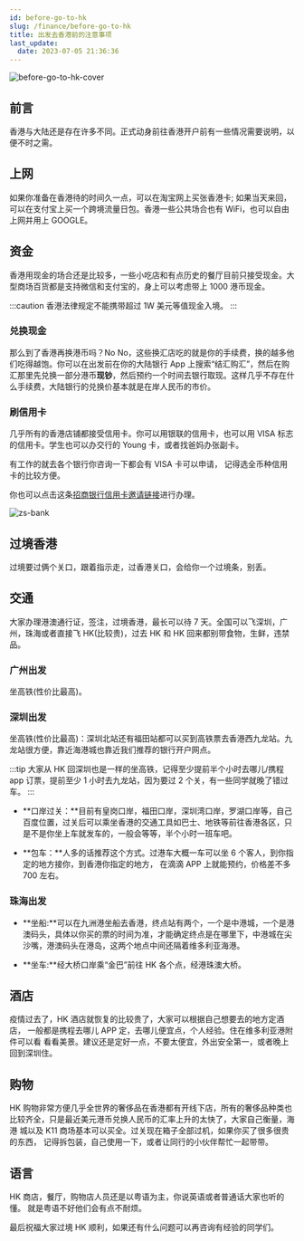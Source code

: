 ```yaml
---
id: before-go-to-hk
slug: /finance/before-go-to-hk
title: 出发去香港前的注意事项
last_update:
  date: 2023-07-05 21:36:36
---
```


![before-go-to-hk-cover](https://pan.wsyfin.com/f/oYRsv/before-to-hk.webp)

## 前言

香港与大陆还是存在许多不同。正式动身前往香港开户前有一些情况需要说明，以便不时之需。

## 上网

如果你准备在香港待的时间久一点，可以在淘宝网上买张香港卡; 如果当天来回，可以在支付宝上买一个跨境流量日包。香港一些公共场合也有 WiFi，也可以自由上网并用上 GOOGLE。

## 资金

香港用现金的场合还是比较多，一些小吃店和有点历史的餐厅目前只接受现金。大型商场百货都是支持微信和支付宝的，身上可以考虑带上 1000 港币现金。

:::caution
香港法律规定不能携带超过 1W 美元等值现金入境。
:::

### 兑换现金

那么到了香港再换港币吗？No No，这些换汇店吃的就是你的手续费，换的越多他们吃得越饱。你可以在出发前在你的大陆银行 App 上搜索“结汇购汇”，然后在购汇那里先兑换一部分港币**现钞**，然后预约一个时间去银行取现。这样几乎不存在什么手续费，大陆银行的兑换价基本就是在岸人民币的市价。

### 刷信用卡

几乎所有的香港店铺都接受信用卡。你可以用银联的信用卡，也可以用 VISA 标志的信用卡。学生也可以办交行的 Young 卡，或者找爸妈办张副卡。

有工作的就去各个银行你咨询一下都会有 VISA 卡可以申请， 记得选全币种信用卡的比较方便。

你也可以点击这条[招商银行信用卡邀请链接](https://res.cc.cmbimg.com/itafront/Frog/#/mgmLogin/api3xxmgmlj4/remote?webAddress=TC_9FX2307&where=wap1_wap2&pageName=MRecContract&activityTitle=MGMXSDC201907300&appChn=05&dsid=&dscontr=&pretrackno=a62b3c7df39e419085cc76be86ba3050&pretrack=10403291&mgmSm2Flag=1&mgmSource=share&m1TraceId=a62b3c7df39e419085cc76be86ba3050)进行办理。

![zs-bank](https://pan.wsyfin.com/f/9rVI2/zs-bank.png)

## 过境香港

过境要过俩个关口，跟着指示走，过香港关口，会给你一个过境条，别丢。

## 交通

大家办理港澳通行证，签注，过境香港，最长可以待 7 天。全国可以飞深圳，广 州，珠海或者直接飞 HK(比较贵)，过去 HK 和 HK 回来都别带食物，生鲜，违禁品。 

### 广州出发

坐高铁(性价比最高)。

### 深圳出发

坐高铁(性价比最高)：深圳北站还有福田站都可以买到高铁票去香港西九龙站。九龙站很方便，靠近海港城也靠近我们推荐的银行开户网点。

:::tip
大家从 HK 回深圳也是一样的坐高铁，记得至少提前半个小时去哪儿/携程 app 订票，提前至少 1 小时去九龙站，因为要过 2 个关，有一些同学就晚了错过车。
:::

- **口岸过关：**目前有皇岗口岸，福田口岸，深圳湾口岸，罗湖口岸等，自己百度位置，过关后可以乘坐香港的交通工具如巴士、地铁等前往香港各区，只是不是你坐上车就发车的，一般会等等，半个小时一班车吧。

- **包车：**人多的话推荐这个方式。过港车大概一车可以坐 6 个客人，到你指定的地方接你，到香港你指定的地方， 在滴滴 APP 上就能预约，价格差不多 700 左右。

### 珠海出发

- **坐船:**可以在九洲港坐船去香港，终点站有两个，一个是中港城，一个是港澳码头，具体以你买的票的时间为准，才能确定终点是在哪里下，中港城在尖沙嘴，港澳码头在港岛，这两个地点中间还隔着维多利亚海港。

- **坐车:**经大桥口岸乘“金巴”前往 HK 各个点，经港珠澳大桥。

## 酒店

疫情过去了，HK 酒店就恢复的比较贵了，大家可以根据自己想要去的地方定酒店， 一般都是携程去哪儿 APP 定，去哪儿便宜点，个人经验。住在维多利亚港附件可以看 看看美景。建议还是定好一点，不要太便宜，外出安全第一，或者晚上回到深圳住。

## 购物

HK 购物非常方便几乎全世界的奢侈品在香港都有开线下店，所有的奢侈品种类也 比较齐全，只是最近美元港币兑换人民币的汇率上升的太快了，大家自己衡量，海港 城以及 K11 商场基本可以买全。过关现在箱子全部过机，如果你买了很多很贵的东西， 记得拆包装，自己使用一下，或者让同行的小伙伴帮忙一起带带。

## 语言

HK 商店，餐厅，购物店人员还是以粤语为主，你说英语或者普通话大家也听的懂。
就是粤语不好他们会有点不耐烦。

最后祝福大家过境 HK 顺利，如果还有什么问题可以再咨询有经验的同学们。
